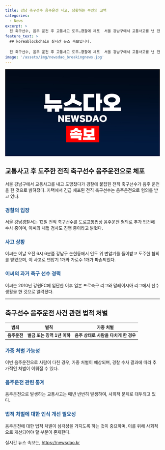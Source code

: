 ```yaml
---
title: 강남 축구선수 음주운전 사고, 당황하는 부인의 고백
categories:
  - News
excerpt: >
  전 축구선수, 음주 운전 후 교통사고 도주…경찰에 체포  서울 강남구에서 교통사고를 낸 전 축구선수가 음주운전 혐의로 경찰에 체포된 사실이 밝혀졌다. 축구선수는 사고 후 도주하여 자택에서 체포됐으며, 초기에는 음주를 부인했지만 후에 진술을 번복했다. 경찰은 채혈검사를 진행 중이며, 이 전 축구선수는 강원FC에서 활동한 후 일본과 말레이시아 리그에서 활동한 경력이 있다.
feature_text: >
  ## koreablockchain 실시간 뉴스 속보입니다.

  전 축구선수, 음주 운전 후 교통사고 도주…경찰에 체포  서울 강남구에서 교통사고를 낸 전 축구선수가 음주운전 혐의로 경찰에 체포된 사실이 밝혀졌다. 축구선수는 사고 후 도주하여 자택에서 체포됐으며, 초기에는 음주를 부인했지만 후에 진술을 번복했다. 경찰은 채혈검사를 진행 중이며, 이 전 축구선수는 강원FC에서 활동한 후 일본과 말레이시아 리그에서 활동한 경력이 있다.
image: '/assets/img/newsdao_breakingnews.jpg'
---
```


<p><img src="/assets/img/newsdao_breakingnews.jpg" alt="koreablockchain 속보" /></p>

<h2 data-ke-size="size26">교통사고 후 도주한 전직 축구선수 음주운전으로 체포</h2>

<p data-ke-size="size16">서울 강남구에서 교통사고를 내고 도망쳤다가 경찰에 붙잡힌 전직 축구선수가 음주 운전을 한 것으로 밝혀졌다. 자택에서 긴급 체포된 전직 축구선수는 음주운전으로 혐의를 받고 있다.</p>

<h3><b><span style="color: #1a5490;">경찰의 입장</span></b></h3>

<p data-ke-size="size16">서울 강남경찰서는 12일 전직 축구선수를 도로교통법상 음주운전 혐의로 추가 입건해 수사 중이며, 이씨의 채혈 검사도 진행 중이라고 밝혔다.</p>

<h3><b><span style="color: #1a5490;">사고 상황</span></b></h3>

<p data-ke-size="size16">이씨는 이날 오전 6시 6분쯤 강남구 논현동에서 인도 위 변압기를 들이받고 도주한 혐의를 받았으며, 이 사고로 변압기 1개와 가로수 1개가 파손되었다.</p>

<h3><b><span style="color: #1a5490;">이씨의 과거 축구 선수 경력</span></b></h3>

<p data-ke-size="size16">이씨는 2010년 강원FC에 입단한 이후 일본 프로축구 리그와 말레이시아 리그에서 선수 생활을 한 것으로 알려졌다.</p>

<hr>

<h2 data-ke-size="size26">축구선수 음주운전 사건 관련 법적 처벌</h2>

<table>
<thead>
<tr>
<th><b>범죄</b></th>
<th><b>벌칙</b></th>
<th><b>가중 처벌</b></th>
</tr>
</thead>
<tbody>
<tr>
<td style="text-align: center; height: 17px;"><b>음주운전</b></td>
<td style="text-align: center; height: 17px;"><b>벌금 또는 징역 1년 이하</b></td>
<td style="text-align: center; height: 17px;"><b>음주 상태로 사람을 다치게 한 경우</b></td>
</tr>
</tbody>
</table>

<h3><b><span style="color: #1a5490;">가중 처벌 가능성</span></b></h3>

<p data-ke-size="size16">이번 음주운전으로 사람이 다친 경우, 가중 처벌이 예상되며, 경찰 수사 결과에 따라 추가적인 처벌이 이뤄질 수 있다.</p>

<h3><b><span style="color: #1a5490;">음주운전 관련 통계</span></b></h3>

<p data-ke-size="size16">음주운전으로 발생하는 교통사고는 매년 빈번히 발생하여, 사회적 문제로 대두되고 있다.</p>

<h3><b><span style="color: #1a5490;">법적 처벌에 대한 인식 개선 필요성</span></b></h3>

<p data-ke-size="size16">음주운전에 대한 법적 처벌이 심각성을 가지도록 하는 것이 중요하며, 이를 위해 사회적으로 개선되어야 할 부분이 존재한다.</p>
실시간 뉴스 속보는, <a href="https://newsdao.kr" rel="dofollow">https://newsdao.kr</a>


